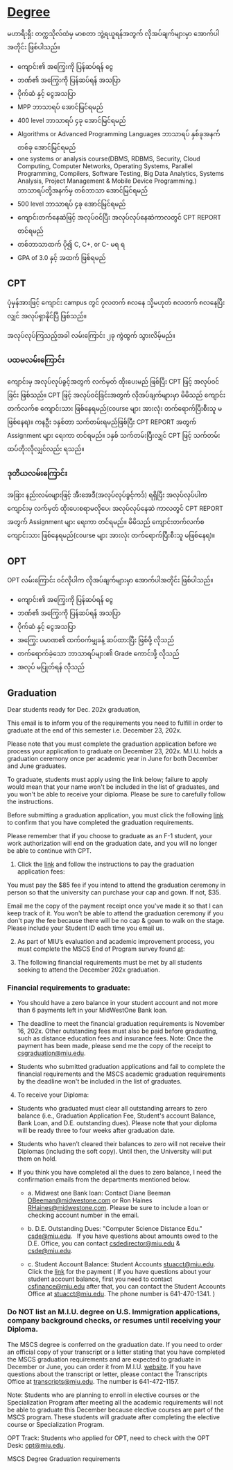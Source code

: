 # [Degree](https://www.cs.miu.edu/mum/mscs-degree-graduation-requirements/)

မဟာရီးရှီး တက္ကသိုလ်ထံမှ မာစတာ ဘွဲ့ရယူရန်အတွက် လိုအပ်ချက်များမှာ အောက်ပါအတိုင်း ဖြစ်ပါသည်။

- ကျောင်း၏ အကြွေးကို ပြန်ဆပ်ရန် ငွေ
- ဘဏ်၏ အကြွေးကို ပြန်ဆပ်ရန် အသပြာ
- ပိုက်ဆံ နှင့် ငွေအသပြာ
- MPP ဘာသာရပ် အောင်မြင်ရမည်
- 400 level ဘာသာရပ် ၄ခု အောင်မြင်ရမည်
- Algorithms or Advanced Programming Languages ဘာသာရပ် နှစ်ခုအနက် တစ်ခု အောင်မြင်ရမည်
- one systems or analysis course(DBMS, RDBMS, Security, Cloud Computing, Computer Networks, Operating Systems, Parallel Programming, Compilers, Software Testing, Big Data Analytics, Systems Analysis, Project Management & Mobile Device Programming.) ဘာသာရပ်တို့အနက်မှ တစ်ဘာသာ အောင်မြင်ရမည်
- 500 level ဘာသာရပ် ၄ခု အောင်မြင်ရမည်
- ကျောင်းတက်နေဆဲဖြင့် အလုပ်၀င်ပြီး အလုပ်လုပ်နေဆဲကာလတွင် CPT REPORT တင်ရမည်
- တစ်ဘာသာထက် ပို၍ C, C+, or C- မရ ရ
- GPA of 3.0 နှင့် အထက် ဖြစ်ရမည်

## CPT

ပုံမှန်အားဖြင့် ကျောင်း campus တွင် ၇လတက် ၈လနေ သို့မဟုတ် ၈လတက် ၈လနေပြီးလျှင် အလုပ်ရှာနိုင်ပြီ ဖြစ်သည်။

အလုပ်လုပ်ကြသည့်အခါ လမ်းကြောင်း ၂ခု ကွဲထွက် သွားလိမ့်မည်။

### ပထမလမ်းကြောင်း

ကျောင်းမှ အလုပ်လုပ်ခွင့်အတွက် လက်မှတ် ထိုးပေးမည် ဖြစ်ပြီး CPT ဖြင့် အလုပ်၀င်ခြင်း ဖြစ်သည်။ CPT ဖြင့် အလုပ်၀င်ခြင်းအတွက် လိုအပ်ချက်များမှာ မိမိသည် ကျောင်းတက်လက်စ ကျောင်းသား ဖြစ်နေရမည်(course များ အားလုံး တက်ရောက်ပြီးစီးသူ မဖြစ်နေရ)။ ကနဦး ၁နှစ်တာ သက်တမ်းရမည်ဖြစ်ပြီး CPT REPORT အတွက် Assignment များ ရေးကာ တင်ရမည်။ ၁နှစ် သက်တမ်းပြီးလျှင် CPT ဖြင့် သက်တမ်း ထပ်တိုးလိုလျှင်လည်း ရသည်။

### ဒုတိယလမ်းကြောင်း

အခြား နည်းလမ်းများဖြင့် အီးအေဒီ(အလုပ်လုပ်ခွင့်ကဒ်) ရရှိပြီး အလုပ်လုပ်ပါက ကျောင်းမှ လက်မှတ် ထိုးပေးစရာမလိုပေ၊ အလုပ်လုပ်နေဆဲ ကာလတွင် CPT REPORT အတွက် Assignment များ ရေးကာ တင်ရမည်။ မိမိသည် ကျောင်းတက်လက်စ ကျောင်းသား ဖြစ်နေရမည်(course များ အားလုံး တက်ရောက်ပြီးစီးသူ မဖြစ်နေရ)။

## OPT

OPT လမ်းကြောင်း ၀င်လိုပါက လိုအပ်ချက်များမှာ အောက်ပါအတိုင်း ဖြစ်ပါသည်။

- ကျောင်း၏ အကြွေးကို ပြန်ဆပ်ရန် ငွေ
- ဘဏ်၏ အကြွေးကို ပြန်ဆပ်ရန် အသပြာ
- ပိုက်ဆံ နှင့် ငွေအသပြာ
- အကြွေး ပမာဏ၏ ထက်၀က်မျှခန့် ဆပ်ထားပြီး ဖြစ်ဖို့ လိုသည်
- တက်ရောက်ခဲ့သော ဘာသာရပ်များ၏ Grade ကောင်းဖို့ လိုသည်
- အလုပ် မပြုတ်ရန် လိုသည်

## Graduation

Dear students ready for Dec. 202x graduation,

This email is to inform you of the requirements you need to fulfill in order to graduate at the end of this semester i.e. December 23, 202x.

Please note that you must complete the graduation application before we process your application to graduate on December 23, 202x.
M.I.U. holds a graduation ceremony once per academic year in June for both December and June graduates.

To graduate, students must apply using the link below; failure to apply would mean that your name won't be included in the list of graduates, and you won't be able to receive your diploma. Please be sure to carefully follow the instructions.

Before submitting a graduation application, you must click the following [link](https://www.cs.miu.edu/mum/mscs-degree-graduation-requirements) to confirm that you have completed the graduation requirements.

Please remember that if you choose to graduate as an F-1 student, your work authorization will end on the graduation date, and you will no longer be able to continue with CPT.

1. Click the [link](https://students.miu.edu/graduation-application) and follow the instructions to pay the graduation application fees:

You must pay the $85 fee if you intend to attend the graduation ceremony in person so that the university can purchase your cap and gown. If not, $35.

Email me the copy of the payment receipt once you've made it so that I can keep track of it. You won't be able to attend the graduation ceremony if you don't pay the fee because there will be no cap & gown to walk on the stage. Please include your Student ID each time you email us.

2. As part of MIU’s evaluation and academic improvement process, you must complete the MSCS End of Program survey found [at](https://app.surveymethods.com/EndUser.aspx?F0D4B8A0F8B1A2A1FA):

3. The following financial requirements must be met by all students seeking to attend the December 202x graduation.

### Financial requirements to graduate:

- You should have a zero balance in your student account and not more than 6 payments left in your MidWestOne Bank loan.

- The deadline to meet the financial graduation requirements is November 16, 202x. Other outstanding fees must also be paid before graduating, such as distance education fees and insurance fees. Note: Once the payment has been made, please send me the copy of the receipt to csgraduation@miu.edu.

- Students who submitted graduation applications and fail to complete the financial requirements and the MSCS academic graduation requirements by the deadline won't be included in the list of graduates.

4. To receive your Diploma:

- Students who graduated must clear all outstanding arrears to zero balance (i.e., Graduation Application Fee, Student's account Balance, Bank Loan, and D.E. outstanding dues). Please note that your diploma will be ready three to four weeks after graduation date.

- Students who haven’t cleared their balances to zero will not receive their Diplomas (including the soft copy). Until then, the University will put them on hold.

- If you think you have completed all the dues to zero balance, I need the confirmation emails from the departments mentioned below.

  - a. Midwest one Bank loan: Contact Diane Beeman DBeeman@midwestone.com or Ron Haines <RHaines@midwestone.com>. Please be sure to include a loan or checking account number in the email.

  - b. D.E. Outstanding Dues: "Computer Science Distance Edu." csde@miu.edu.  
    If you have questions about amounts owed to the D.E. Office, you can contact csdedirector@miu.edu & csde@miu.edu.

  - c. Student Account Balance: Student Accounts stuacct@miu.edu. Click the [link](https://students.miu.edu/finances/payment) for the payment ( If you have questions about your student account balance, first you need to contact csfinance@miu.edu after that, you can contact the Student Accounts Office at stuacct@miu.edu. The phone number is 641-470-1341. )

### Do NOT list an M.I.U. degree on U.S. Immigration applications, company background checks, or resumes until receiving your Diploma.

The MSCS degree is conferred on the graduation date. If you need to order an official copy of your transcript or a letter stating that you have completed the MSCS graduation requirements and are expected to graduate in December or June, you can order it from M.I.U. [website](https://students.miu.edu/transcript-and-verification-requests). If you have questions about the transcript or letter, please contact the Transcripts Office at transcripts@miu.edu. The number is 641-472-1157.

Note: Students who are planning to enroll in elective courses or the Specialization Program after meeting all the academic requirements will not be able to graduate this December because elective courses are part of the MSCS program. These students will graduate after completing the elective course or Specialization Program.

OPT Track: Students who applied for OPT, need to check with the OPT Desk: opt@miu.edu.

MSCS Degree Graduation requirements
